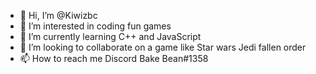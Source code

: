 - 👋 Hi, I’m @Kiwizbc
- 👀 I’m interested in coding fun games
- 🌱 I’m currently learning C++ and JavaScript
- 💞️ I’m looking to collaborate on a game like Star wars Jedi fallen order
- 📫 How to reach me Discord Bake Bean#1358
